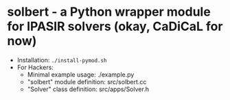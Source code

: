 # solbert - a Python wrapper module for IPASIR solvers (okay, CaDiCaL for now)


* Installation: `./install-pymod.sh`
* For Hackers:
    * Minimal example usage: ./example.py
    * "solbert" module definition: src/solbert.cc
    * "Solver" class definition: src/apps/Solver.h
